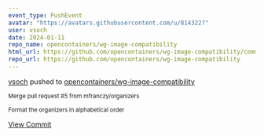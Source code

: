 ```yaml
---
event_type: PushEvent
avatar: "https://avatars.githubusercontent.com/u/814322?"
user: vsoch
date: 2024-01-11
repo_name: opencontainers/wg-image-compatibility
html_url: https://github.com/opencontainers/wg-image-compatibility/commit/7620b2c0f14c66e75ae2a1573ce87f0d3e932a62
repo_url: https://github.com/opencontainers/wg-image-compatibility
---
```


<a href='https://github.com/vsoch' target='_blank'>vsoch</a> pushed to <a href='https://github.com/opencontainers/wg-image-compatibility' target='_blank'>opencontainers/wg-image-compatibility</a>

<small>Merge pull request #5 from mfranczy/organizers

Format the organizers in alphabetical order</small>

<a href='https://github.com/opencontainers/wg-image-compatibility/commit/7620b2c0f14c66e75ae2a1573ce87f0d3e932a62' target='_blank'>View Commit</a>